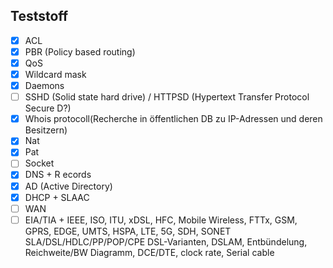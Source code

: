 ## Teststoff
*  [X] ACL 
*  [X]  PBR (Policy based routing) 
*  [X] QoS 
*  [X] Wildcard mask 
*  [X] Daemons
*  [ ] SSHD (Solid state hard drive) 
/ HTTPSD (Hypertext Transfer Protocol Secure D?)
*  [X]  Whois protocoll(Recherche in öffentlichen DB zu IP-Adressen und deren Besitzern) 
*  [x] Nat 
*  [x] Pat 
*  [ ] Socket 
*  [x] DNS + R ecords 
*  [x] AD (Active Directory) 
*  [x] DHCP + SLAAC 
*  [ ] WAN
*  [ ] EIA/TIA + IEEE, ISO, ITU, xDSL, HFC, Mobile Wireless, FTTx, GSM, GPRS, EDGE, UMTS, HSPA, LTE, 5G, SDH, SONET SLA/DSL/HDLC/PP/POP/CPE DSL-Varianten, DSLAM, Entbündelung, Reichweite/BW Diagramm, DCE/DTE, clock rate, Serial cable